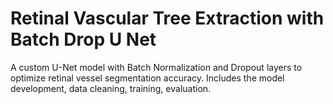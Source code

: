 # Retinal Vascular Tree Extraction with Batch Drop U Net
A custom U-Net model with Batch Normalization and Dropout layers to optimize retinal vessel segmentation accuracy. Includes the model development, data cleaning, training, evaluation.
